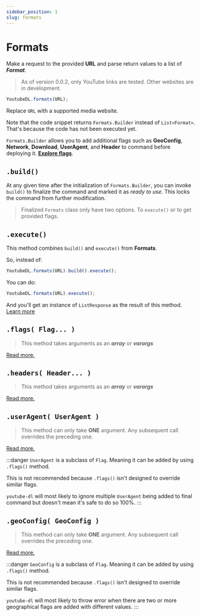 ```yaml
---
sidebar_position: 1
slug: formats
---
```


# Formats

Make a request to the provided **URL** and parse return values to a list of **_Format_**.

> As of version 0.0.2, only YouTube links are tested. Other websites are in development.

```javascript
YoutubeDL.formats(URL);
```

Replace `URL` with a supported media website.

Note that the code snippet returns `Formats.Builder` instead of `List<Format>`.
That's because the code has not been executed yet.

`Formats.Builder` allows you to add additional flags such as **GeoConfig**, **Network**, **Download**, **UserAgent**, and **Header**
to command before deploying it. [**Explore flags**](/docs/category/flags).

## `.build()`

At any given time after the initialization of `Formats.Builder`, you can invoke `build()` to finalize the command
and marked it as _ready to use_. This locks the command from further modification.

> Finalized `Formats` class only have two options. To `execute()` or to get provided flags.

## `.execute()`

This method combines `build()` and `execute()` from **Formats**.

So, instead of:

```javascript
YoutubeDL.formats(URL).build().execute();
```

You can do:

```javascript
YoutubeDL.formats(URL).execute();
```

And you'll get an instance of `ListResponse` as the result of this method. 
[Learn more](/docs/Responses.md#listresponse)

## `.flags( Flag... )`
> This method takes arguments as an **_array_** or **_varargs_**

[Read more.](/docs/flags/Flag.md)

## `.headers( Header... )`
> This method takes arguments as an **_array_** or **_varargs_**

[Read more.](/docs/flags/Header.md)

## `.userAgent( UserAgent )`
> This method can only take **ONE** argument. Any subsequent call overrides the preceding one.

[Read more.](/docs/flags/UserAgent.md)

:::danger
`UserAgent` is a subclass of `Flag`. Meaning it can be added by using `.flags()` method.

This is not recommended because `.flags()` isn't designed to override similar flags.

`youtube-dl` will most likely to ignore multiple `UserAgent` being added to final command but
doesn't mean it's safe to do so 100%.
:::

## `.geoConfig( GeoConfig )`
> This method can only take **ONE** argument. Any subsequent call overrides the preceding one.

[Read more.](/docs/flags/GeoConfig.md)

:::danger
`GeoConfig` is a subclass of `Flag`. Meaning it can be added by using `.flags()` method.

This is not recommended because `.flags()` isn't designed to override similar flags.

`youtube-dl` will most likely to throw error when there are two 
or more geographical flags are added with different values.
:::